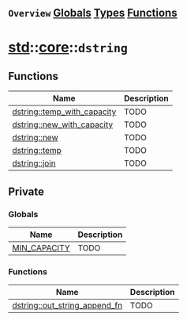 ## `Overview` [Globals](./globals.md) [Types](./types.md) [Functions](./functions.md)
# [std](./../../std.md)::[core](./../core.md)::`dstring`
## Functions
|Name|Description|
|----|-----------|
|[dstring::temp_with_capacity](#todo)|TODO|
|[dstring::new_with_capacity](#todo)|TODO|
|[dstring::new](#todo)|TODO|
|[dstring::temp](#todo)|TODO|
|[dstring::join](#todo)|TODO|
## Private
### Globals
|Name|Description|
|----|-----------|
|[MIN_CAPACITY](#todo)|TODO|
### Functions
|Name|Description|
|----|-----------|
|[dstring::out_string_append_fn](#todo)|TODO|

